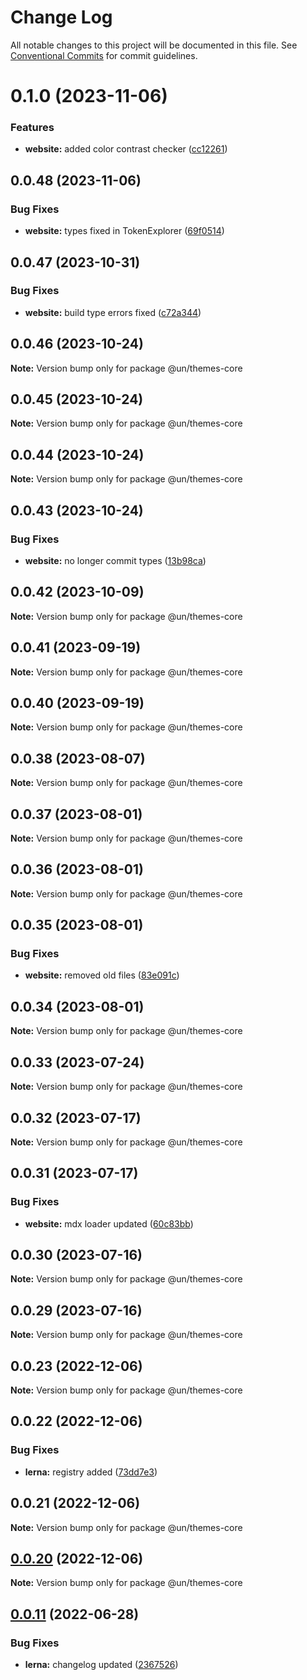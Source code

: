 # Change Log

All notable changes to this project will be documented in this file.
See [Conventional Commits](https://conventionalcommits.org) for commit guidelines.

# 0.1.0 (2023-11-06)


### Features

* **website:** added color contrast checker ([cc12261](https://github.com/carbon-design-system/carbon/commit/cc122617dc46fcfe8c8913b405837d549ad2f8f0))





## 0.0.48 (2023-11-06)


### Bug Fixes

* **website:** types fixed in TokenExplorer ([69f0514](https://github.com/carbon-design-system/carbon/commit/69f051402c3fe011e026aae5ffee006c9412ae8f))





## 0.0.47 (2023-10-31)


### Bug Fixes

* **website:** build type errors fixed ([c72a344](https://github.com/carbon-design-system/carbon/commit/c72a3440fc4ef3f29fdacb24e853e315bc54fe0b))





## 0.0.46 (2023-10-24)

**Note:** Version bump only for package @un/themes-core





## 0.0.45 (2023-10-24)

**Note:** Version bump only for package @un/themes-core





## 0.0.44 (2023-10-24)

**Note:** Version bump only for package @un/themes-core





## 0.0.43 (2023-10-24)


### Bug Fixes

* **website:** no longer commit types ([13b98ca](https://github.com/carbon-design-system/carbon/commit/13b98ca873487caa77dbc0828da85c9c136ce6a5))





## 0.0.42 (2023-10-09)

**Note:** Version bump only for package @un/themes-core





## 0.0.41 (2023-09-19)

**Note:** Version bump only for package @un/themes-core





## 0.0.40 (2023-09-19)

**Note:** Version bump only for package @un/themes-core





## 0.0.38 (2023-08-07)

**Note:** Version bump only for package @un/themes-core





## 0.0.37 (2023-08-01)

**Note:** Version bump only for package @un/themes-core





## 0.0.36 (2023-08-01)

**Note:** Version bump only for package @un/themes-core





## 0.0.35 (2023-08-01)


### Bug Fixes

* **website:** removed old files ([83e091c](https://github.com/carbon-design-system/carbon/commit/83e091c04153ac227dbad158e999cb4f247c58ce))





## 0.0.34 (2023-08-01)

**Note:** Version bump only for package @un/themes-core





## 0.0.33 (2023-07-24)

**Note:** Version bump only for package @un/themes-core





## 0.0.32 (2023-07-17)

**Note:** Version bump only for package @un/themes-core





## 0.0.31 (2023-07-17)


### Bug Fixes

* **website:** mdx loader updated ([60c83bb](https://github.com/carbon-design-system/carbon/commit/60c83bba74621ba5a93c9718bc49e4cdfbc807b6))





## 0.0.30 (2023-07-16)

**Note:** Version bump only for package @un/themes-core





## 0.0.29 (2023-07-16)

**Note:** Version bump only for package @un/themes-core





## 0.0.23 (2022-12-06)

**Note:** Version bump only for package @un/themes-core

## 0.0.22 (2022-12-06)

### Bug Fixes

- **lerna:** registry added ([73dd7e3](https://github.com/carbon-design-system/carbon/commit/73dd7e367e91bc1a372aa7e3f841f7f24a1b6934))

## 0.0.21 (2022-12-06)

**Note:** Version bump only for package @un/themes-core

## [0.0.20](https://github.com/carbon-design-system/carbon/compare/@un/themes-core@0.0.19...@un/themes-core@0.0.20) (2022-12-06)

**Note:** Version bump only for package @un/themes-core

## [0.0.11](https://github.com/carbon-design-system/carbon/compare/@un/themes-core@0.0.10...@un/themes-core@0.0.11) (2022-06-28)

### Bug Fixes

- **lerna:** changelog updated ([2367526](https://github.com/carbon-design-system/carbon/commit/236752651f113088dc7bee3921e5c06213c1f72e))
